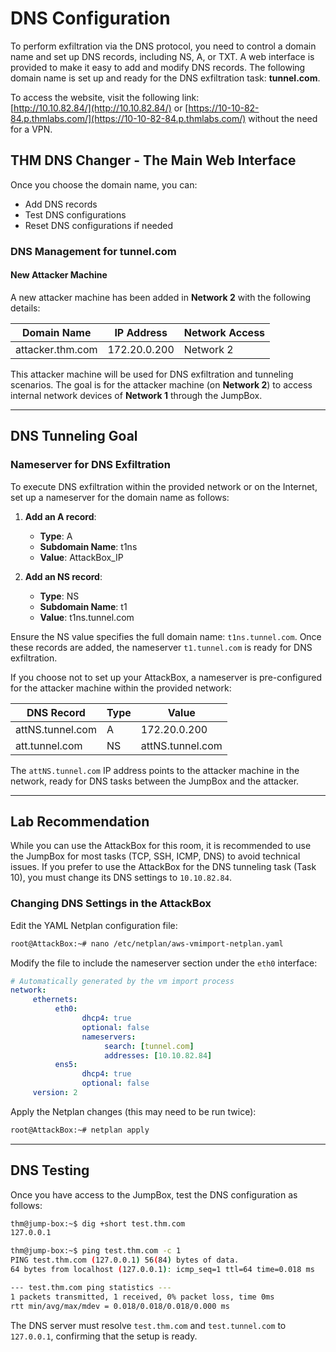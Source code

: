 # DNS Configuration

To perform exfiltration via the DNS protocol, you need to control a domain name and set up DNS records, including NS, A, or TXT. A web interface is provided to make it easy to add and modify DNS records. The following domain name is set up and ready for the DNS exfiltration task: **tunnel.com**.

To access the website, visit the following link:  
[http://10.10.82.84/](http://10.10.82.84/) or [https://10-10-82-84.p.thmlabs.com/](https://10-10-82-84.p.thmlabs.com/) without the need for a VPN.

## THM DNS Changer - The Main Web Interface

Once you choose the domain name, you can:
- Add DNS records
- Test DNS configurations
- Reset DNS configurations if needed

### DNS Management for tunnel.com

#### New Attacker Machine

A new attacker machine has been added in **Network 2** with the following details:

| Domain Name       | IP Address   | Network Access |
|-------------------|--------------|----------------|
| attacker.thm.com  | 172.20.0.200 | Network 2      |

This attacker machine will be used for DNS exfiltration and tunneling scenarios. The goal is for the attacker machine (on **Network 2**) to access internal network devices of **Network 1** through the JumpBox.

---

## DNS Tunneling Goal

### Nameserver for DNS Exfiltration

To execute DNS exfiltration within the provided network or on the Internet, set up a nameserver for the domain name as follows:

1. **Add an A record**:
    - **Type**: A  
    - **Subdomain Name**: t1ns  
    - **Value**: AttackBox_IP  

2. **Add an NS record**:
    - **Type**: NS  
    - **Subdomain Name**: t1  
    - **Value**: t1ns.tunnel.com  

Ensure the NS value specifies the full domain name: `t1ns.tunnel.com`. Once these records are added, the nameserver `t1.tunnel.com` is ready for DNS exfiltration.

If you choose not to set up your AttackBox, a nameserver is pre-configured for the attacker machine within the provided network:

| DNS Record         | Type | Value             |
|--------------------|------|-------------------|
| attNS.tunnel.com   | A    | 172.20.0.200      |
| att.tunnel.com     | NS   | attNS.tunnel.com  |

The `attNS.tunnel.com` IP address points to the attacker machine in the network, ready for DNS tasks between the JumpBox and the attacker.

---

## Lab Recommendation

While you can use the AttackBox for this room, it is recommended to use the JumpBox for most tasks (TCP, SSH, ICMP, DNS) to avoid technical issues. If you prefer to use the AttackBox for the DNS tunneling task (Task 10), you must change its DNS settings to `10.10.82.84`. 

### Changing DNS Settings in the AttackBox

Edit the YAML Netplan configuration file:

```bash
root@AttackBox:~# nano /etc/netplan/aws-vmimport-netplan.yaml
```

Modify the file to include the nameserver section under the `eth0` interface:

```yaml
# Automatically generated by the vm import process
network:
     ethernets:
          eth0:
                dhcp4: true
                optional: false
                nameservers:
                     search: [tunnel.com]
                     addresses: [10.10.82.84]
          ens5:
                dhcp4: true
                optional: false
     version: 2
```

Apply the Netplan changes (this may need to be run twice):

```bash
root@AttackBox:~# netplan apply
```

---

## DNS Testing

Once you have access to the JumpBox, test the DNS configuration as follows:

```bash
thm@jump-box:~$ dig +short test.thm.com
127.0.0.1

thm@jump-box:~$ ping test.thm.com -c 1
PING test.thm.com (127.0.0.1) 56(84) bytes of data.
64 bytes from localhost (127.0.0.1): icmp_seq=1 ttl=64 time=0.018 ms

--- test.thm.com ping statistics ---
1 packets transmitted, 1 received, 0% packet loss, time 0ms
rtt min/avg/max/mdev = 0.018/0.018/0.018/0.000 ms
```

The DNS server must resolve `test.thm.com` and `test.tunnel.com` to `127.0.0.1`, confirming that the setup is ready.